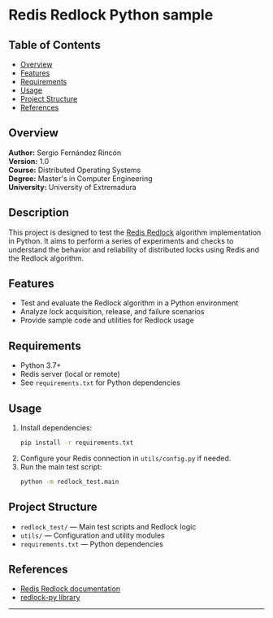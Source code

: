 # Redis Redlock Python sample

## Table of Contents
- [Overview](#overview)
- [Features](#features)
- [Requirements](#requirements)
- [Usage](#usage)
- [Project Structure](#project-structure)
- [References](#references)

## Overview
**Author:** Sergio Fernández Rincón  
**Version:** 1.0  
**Course:** Distributed Operating Systems  
**Degree:** Master's in Computer Engineering  
**University:** University of Extremadura

## Description
This project is designed to test the [Redis Redlock](https://redis.io/topics/distlock/) algorithm implementation in Python. It aims to perform a series of experiments and checks to understand the behavior and reliability of distributed locks using Redis and the Redlock algorithm.

## Features
- Test and evaluate the Redlock algorithm in a Python environment
- Analyze lock acquisition, release, and failure scenarios
- Provide sample code and utilities for Redlock usage

## Requirements
- Python 3.7+
- Redis server (local or remote)
- See `requirements.txt` for Python dependencies

## Usage
1. Install dependencies:
   ```bash
   pip install -r requirements.txt
   ```
2. Configure your Redis connection in `utils/config.py` if needed.
3. Run the main test script:
   ```bash
   python -m redlock_test.main
   ```

## Project Structure
- `redlock_test/` — Main test scripts and Redlock logic
- `utils/` — Configuration and utility modules
- `requirements.txt` — Python dependencies

## References
- [Redis Redlock documentation](https://redis.io/topics/distlock/)
- [redlock-py library](https://github.com/SPSCommerce/redlock-py)

---
